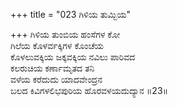 +++
title = "023 ಗಿಳಿಯ ತುಮ್ಬಿಯ"

+++
ಗಿಳಿಯ ತುಂಬಿಯ ಹಂಸೆಗಳ ಕೋ  
ಗಿಲೆಯ ಕೊಳರ್ವಕ್ಕಿಗಳ ಕೊಂಚೆಯ   
ಕೊಳಲುವಕ್ಕಿಯ ಜಕ್ಕವಕ್ಕಿಯ ನವಿಲು ಪಾರಿವದ   
ಕಲರುಚಿಯ ಕರ್ಣಾಮೃತದ ತನಿ   
ವಳೆಯ ಕರೆದುದು ಯಾದವೇಂದ್ರನ   
ಬಲದ ಕಿವಿಗಳಲಿಭಪುರಿಯ ಹೊರವಳಯದುದ್ಯಾನ    ॥23॥